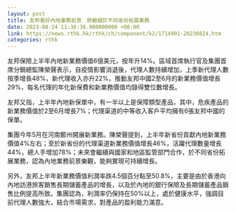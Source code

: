 ```yaml
---
layout: post
title: 友邦看好內地業務前景　將繼續於不同省份拓展業務
date: 2023-08-24 11:36:36.000000000 +08:00
link: https://news.rthk.hk/rthk/ch/component/k2/1714901-20230824.htm
categories: rthk
---
```


友邦保險上半年內地新業務價值6億美元，按年升14%。區域首席執行官及集團首席分銷總監陳榮聲表示，自疫情影響消退後，代理人數持續增加，上季新代理人數按季增長48%，新代理收入亦升22%，推動友邦中國2至6月的新業務價值增長29%，每名代理的年化新保費和新業務價值均錄得雙位數增長。

友邦又指，上半年內地新保單中，有一半以上是保障類型產品，其中，危疾產品的新業務價值於2至6月增長7%；代理渠道的中等收入客戶平均擁有6張友邦中國的保單。

集團今年5月在河南鄭州開展新業務。陳榮聲提到，上半年新省份貢獻內地新業務價值4%左右；至於新省份的代理渠道新業務價值增長46%，活躍代理數量增長44%，總人手增加78%；未來會繼續與國家和地區監管部門合作，於不同省份拓展業務，認為內地業務前景樂觀，能夠實現可持續增長。

另外，友邦上半年新業務價值利潤率跌4.5個百分點至50.8%，主要是由於香港向內地訪港旅客銷售長期儲蓄產品的增長，以及於內地的銀行保險及長期儲蓄產品銷售比例提高所致。集團認為，利潤率仍保持在50%以上，處於健康水平，強調目前代理人數強大，結合市場需求，對產品的盈利能力滿意。
